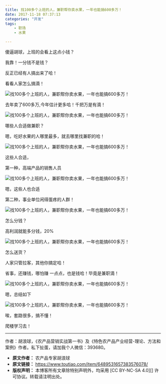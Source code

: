 ```yaml
---
title: 找100多个上班的人，兼职帮你卖水果，一年也能搞600多万！
date: 2017-11-18 07:37:13
categories: "开发"
tags:
	- 职场
	- 水果

---
```


傻逼胡球，上班的会看上这点小钱？

我靠！一分钱不是钱？

反正已经有人搞出来了哈！

看看人家怎么搞滴！

![找100多个上班的人，兼职帮你卖水果，一年也能搞600多万！][100_600]

去年卖了600多万,今年估计更多哈！千把万是有滴！

![找100多个上班的人，兼职帮你卖水果，一年也能搞600多万！][100_600 1]

哪些人合适做兼职？

嗯，吃好水果的人哪里最多，就去哪里找兼职的哈！

![找100多个上班的人，兼职帮你卖水果，一年也能搞600多万！][100_600 2]

这些人合适，

第一种，高端产品的销售人员

![找100多个上班的人，兼职帮你卖水果，一年也能搞600多万！][100_600 3]

嗯，这些人也合适

第二种，事业单位闲得蛋疼的人群！

![找100多个上班的人，兼职帮你卖水果，一年也能搞600多万！][100_600 4]

怎么分钱？

高利润就能多分钱，20%

![找100多个上班的人，兼职帮你卖水果，一年也能搞600多万！][100_600 5]

怎么送货？

人家只管拉客，其他你搞定哈！

省事，还赚钱，哪怕赚 一点点，也是钱哈！毕竟是兼职滴！

![找100多个上班的人，兼职帮你卖水果，一年也能搞600多万！][100_600 6]

嗯，总结如下

![找100多个上班的人，兼职帮你卖水果，一年也能搞600多万！][100_600 7]

唉，套路很多，搞不懂！

爬楼学习去！

--------------------

作者：胡浪球，《农产品营销实战第一书》及《特色农产品产业经营-理论、方法和案例》作者。私下扯蛋，请加我个人微信：393680。


[100_600]: /pro/os/crawler/ZRZY-YNZI-QFII.jpg
[100_600 1]: /pro/os/crawler/JYBN-YYZF-INBJ.jpg
[100_600 2]: /pro/os/crawler/Y6N3-UNZB-VQMR.jpg
[100_600 3]: /pro/os/crawler/Y26Z-IEZJ-EZ6Z.jpg
[100_600 4]: /pro/os/crawler/NRAF-JAQQ-3QZV.jpg
[100_600 5]: /pro/os/crawler/YMYV-ABJR-ENRA.jpg
[100_600 6]: /pro/os/crawler/MEUV-B3JZ-QIIY.jpg
[100_600 7]: /pro/os/crawler/JIVU-2IR6-3QZ2.jpg
 *  **原文作者：** 农产品专家胡浪球
 *  **原文链接：** https://www.toutiao.com/item/6489531657383576078/
 *  **版权声明：** 本博客所有文章除特别声明外，均采用 [CC BY-NC-SA 4.0][] 许可协议。转载请注明出处。